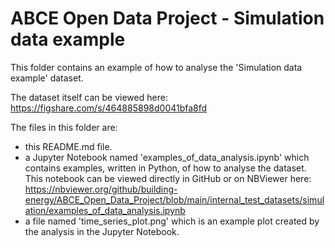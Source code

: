 # ABCE Open Data Project - Simulation data example

This folder contains an example of how to analyse the 'Simulation data example' dataset.

The dataset itself can be viewed here: https://figshare.com/s/464885898d0041bfa8fd

The files in this folder are:
- this README.md file.
- a Jupyter Notebook named 'examples_of_data_analysis.ipynb' which contains examples, written in Python, of how to analyse the dataset. This notebook can be viewed directly in GitHub or on NBViewer here: https://nbviewer.org/github/building-energy/ABCE_Open_Data_Project/blob/main/internal_test_datasets/simulation/examples_of_data_analysis.ipynb
- a file named 'time_series_plot.png' which is an example plot created by the analysis in the Jupyter Notebook. 
